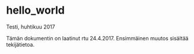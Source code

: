 # hello_world
Testi, huhtikuu 2017

Tämän dokumentin on laatinut rtu 24.4.2017.
Ensimmäinen muutos sisältää tekijätietoa.
